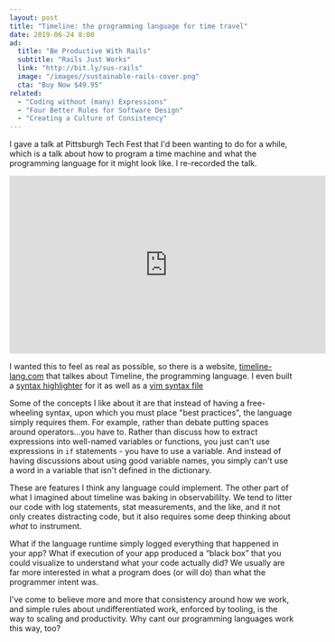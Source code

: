 ```yaml
---
layout: post
title: "Timeline: the programming language for time travel"
date: 2019-06-24 8:00
ad:
  title: "Be Productive With Rails"
  subtitle: "Rails Just Works"
  link: "http://bit.ly/sus-rails"
  image: "/images//sustainable-rails-cover.png"
  cta: "Buy Now $49.95"
related:
  - "Coding without (many) Expressions"
  - "Four Better Rules for Software Design"
  - "Creating a Culture of Consistency"
---
```


I gave a talk at Pittsburgh Tech Fest that I'd been wanting to do for a while, which is a talk about how to program a time machine and what the programming
language for it might look like. I re-recorded the talk.

<!-- more -->

<iframe width="560" height="315" src="https://www.youtube.com/embed/WKN-wh3S6Yg" frameborder="0" allow="accelerometer; autoplay; encrypted-media; gyroscope; picture-in-picture" allowfullscreen></iframe>

I wanted this to feel as real as possible, so there is a website, <a href="https://timeline-lang.com">timeline-lang.com</a> that talkes about Timeline, the
programming language.  I even built a [syntax
highlighter](https://github.com/davetron5000/timeline-lang.com/blob/master/src/js/server/highlighters/timeline.js) for it as well as a [vim syntax file](https://github.com/davetron5000/vim-timeline)

<div data-ad></div>

Some of the concepts I like about it are that instead of having a free-wheeling syntax, upon which you must place "best practices", the language simply
requires them.  For example, rather than debate putting spaces around operators…you have to.  Rather than discuss how to extract expressions into well-named
variables or functions, you just can't use expressions in `if` statements - you have to use a variable.  And instead of having discussions about using good
variable names, you simply can't use a word in a variable that isn't defined in the dictionary.

These are features I think any language could implement.  The other part of what I imagined about timeline was baking in observabililty.  We tend to litter
our code with log statements, stat measurements, and the like, and it not only creates distracting code, but it also requires some deep thinking about *what*
to instrument.

What if the language runtime simply logged everything that happened in your app?  What if execution of your app produced a “black box” that you could
visualize to understand what your code actually did?  We usually are far more interested in what a program does (or will do) than what the programmer intent
was.

I've come to believe more and more that consistency around how we work, and simple rules about undifferentiated work, enforced by tooling, is the way to
scaling and productivity.  Why cant our programming languages work this way, too?
